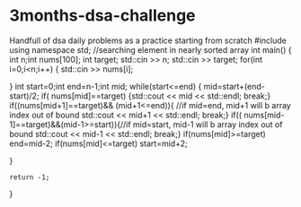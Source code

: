 # 3months-dsa-challenge
Handfull of dsa daily problems as a practice starting from scratch
#include <iostream>
using namespace std;
//searching element in nearly sorted array
int main() {
int n;int nums[100]; int target;
std::cin >> n;
std::cin >> target;
for(int i=0;i<n;i++)
{ std::cin >> nums[i];
    
}
int start=0;int end=n-1;int mid;
while(start<=end)
{
    mid=start+(end-start)/2;
    if( nums[mid]==target)
    {std::cout << mid << std::endl; 
    break;}
    if((nums[mid+1]==target)&& (mid+1<=end)){ //if mid=end, mid+1 will b array index out of bound
     std::cout << mid+1 << std::endl; 
     break;}
     if(( nums[mid-1]==target)&&(mid-1>=start)){//if mid=start, mid-1 will b array index out of bound
     std::cout << mid-1 << std::endl; 
     break;}
     if(nums[mid]>=target)
     end=mid-2;
     if(nums[mid]<=target)
     start=mid+2;
     

}

	return -1;
}
